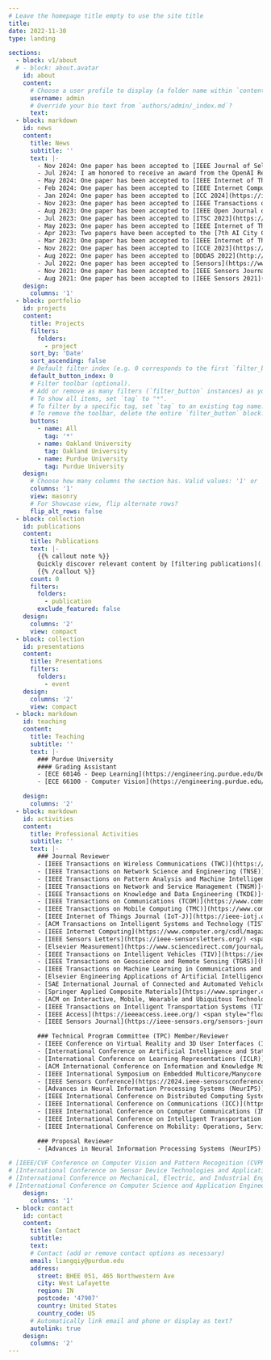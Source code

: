 ```yaml
---
# Leave the homepage title empty to use the site title
title:
date: 2022-11-30
type: landing

sections:
  - block: v1/about
  # - block: about.avatar
    id: about
    content:
      # Choose a user profile to display (a folder name within `content/authors/`)
      username: admin
      # Override your bio text from `authors/admin/_index.md`?
      text:
  - block: markdown
    id: news
    content:
      title: News
      subtitle: ''
      text: |-
        - Nov 2024: One paper has been accepted to [IEEE Journal of Selected Areas in Sensors](https://ieee-jsas.org/).
        - Jul 2024: I am honored to receive an award from the OpenAI Researcher Access Program.
        - May 2024: One paper has been accepted to [IEEE Internet of Things Journal](https://ieee-iotj.org/).
        - Feb 2024: One paper has been accepted to [IEEE Internet Computing](https://www.computer.org/csdl/magazine/ic).
        - Jan 2024: One paper has been accepted to [ICC 2024](https://icc2024.ieee-icc.org/). One abstract has been accepted to [NAML 2024](https://sites.google.com/go.spawar.navy.mil/naml/).
        - Nov 2023: One paper has been accepted to [IEEE Transactions on Intelligent Vehicles](https://ieee-itss.org/pub/t-iv/).
        - Aug 2023: One paper has been accepted to [IEEE Open Journal of Instrumentation and Measurement](https://ieee-ims.org/publication/ieee-ojim/about).
        - Jul 2023: One paper has been accepted to [ITSC 2023](https://2023.ieee-itsc.org/).
        - May 2023: One paper has been accepted to [IEEE Internet of Things Journal](https://ieee-iotj.org/).
        - Apr 2023: Two papers have been accepted to the [7th AI City Challenge Workshop at CVPR 2023](https://www.aicitychallenge.org/). I am honored to have been invited as a speaker at [IV 2023 IoT in ITS Workshop](https://iot-in-its.github.io/iv2023) to present my work in federated learning.
        - Mar 2023: One paper has been accepted to [IEEE Internet of Things Journal](https://ieee-iotj.org/).
        - Nov 2022: One paper has been accepted to [ICCE 2023](https://icce.org/2023/).
        - Aug 2022: One paper has been accepted to [DDDAS 2022](http://1dddas.org/dddas2022). Our paper has been selected as an [issue cover](https://www.mdpi.com/1424-8220/22/15).
        - Jul 2022: One paper has been accepted to [Sensors](https://www.mdpi.com/journal/sensors).
        - Nov 2021: One paper has been accepted to [IEEE Sensors Journal](https://ieee-sensors.org/sensors-journal/).
        - Aug 2021: One paper has been accepted to [IEEE Sensors 2021](https://2021.ieee-sensorsconference.org/).
    design:
      columns: '1'
  - block: portfolio
    id: projects
    content:
      title: Projects
      filters:
        folders:
          - project
      sort_by: 'Date'
      sort_ascending: false
      # Default filter index (e.g. 0 corresponds to the first `filter_button` instance below).
      default_button_index: 0
      # Filter toolbar (optional).
      # Add or remove as many filters (`filter_button` instances) as you like.
      # To show all items, set `tag` to "*".
      # To filter by a specific tag, set `tag` to an existing tag name.
      # To remove the toolbar, delete the entire `filter_button` block.
      buttons:
        - name: All
          tag: '*'
        - name: Oakland University
          tag: Oakland University
        - name: Purdue University
          tag: Purdue University
    design:
      # Choose how many columns the section has. Valid values: '1' or '2'.
      columns: '1'
      view: masonry
      # For Showcase view, flip alternate rows?
      flip_alt_rows: false
  - block: collection
    id: publications
    content:
      title: Publications
      text: |-
        {{% callout note %}}
        Quickly discover relevant content by [filtering publications](./publication/).
        {{% /callout %}}
      count: 0
      filters:
        folders:
          - publication
        exclude_featured: false
    design:
      columns: '2'
      view: compact
  - block: collection
    id: presentations
    content:
      title: Presentations
      filters:
        folders:
          - event
    design:
      columns: '2'
      view: compact
  - block: markdown
    id: teaching
    content:
      title: Teaching
      subtitle: ''
      text: |-
        ### Purdue University
        #### Grading Assistant
        - [ECE 60146 - Deep Learning](https://engineering.purdue.edu/DeepLearn/) <span style="float: right;">Spring 2023</span>
        - [ECE 66100 - Computer Vision](https://engineering.purdue.edu/kak/computervision/) <span style="float: right;">Fall 2022</span>

    design:
      columns: '2'
  - block: markdown
    id: activities
    content:
      title: Professional Activities
      subtitle: ''
      text: |-
        ### Journal Reviewer
        - [IEEE Transactions on Wireless Communications (TWC)](https://www.comsoc.org/publications/journals/ieee-twc) <span style="float: right;">_2024 – Present_</span>
        - [IEEE Transactions on Network Science and Engineering (TNSE)](https://www.comsoc.org/publications/journals/ieee-tnse) <span style="float: right;">_2024 – Present_</span>
        - [IEEE Transactions on Pattern Analysis and Machine Intelligence (TPAMI)](https://www.computer.org/csdl/journal/tp) <span style="float: right;">_2024 – Present_</span>
        - [IEEE Transactions on Network and Service Management (TNSM)](https://www.comsoc.org/publications/journals/ieee-tnsm) <span style="float: right;">_2024 – Present_</span>
        - [IEEE Transactions on Knowledge and Data Engineering (TKDE)](https://www.computer.org/csdl/journal/tk) <span style="float: right;">_2024 – Present_</span>
        - [IEEE Transactions on Communications (TCOM)](https://www.comsoc.org/publications/journals/ieee-tcom) <span style="float: right;">_2024 – Present_</span>
        - [IEEE Transactions on Mobile Computing (TMC)](https://www.computer.org/csdl/journal/tm) <span style="float: right;">_2024 – Present_</span>
        - [IEEE Internet of Things Journal (IoT-J)](https://ieee-iotj.org/) <span style="float: right;">_2022 – Present_</span>
        - [ACM Transactions on Intelligent Systems and Technology (TIST)](https://dl.acm.org/journal/tist) <span style="float: right;">_2024_</span>
        - [IEEE Internet Computing](https://www.computer.org/csdl/magazine/ic) <span style="float: right;">_2024_</span>
        - [IEEE Sensors Letters](https://ieee-sensorsletters.org/) <span style="float: right;">_2024_</span>
        - [Elsevier Measurement](https://www.sciencedirect.com/journal/measurement) <span style="float: right;">_2024_</span>
        - [IEEE Transactions on Intelligent Vehicles (TIV)](https://ieee-itss.org/pub/t-iv/) <span style="float: right;">_2022 – 2024_</span>
        - [IEEE Transactions on Geoscience and Remote Sensing (TGRS)](https://www.grss-ieee.org/publications/transactions-on-geoscience-remote-sensing/) <span style="float: right;">_2024_</span>
        - [IEEE Transactions on Machine Learning in Communications and Networking (TMLCN)](https://www.comsoc.org/publications/journals/ieee-tmlcn) <span style="float: right;">_2024_</span>
        - [Elsevier Engineering Applications of Artificial Intelligence (EAAI)](https://www.sciencedirect.com/journal/engineering-applications-of-artificial-intelligence) <span style="float: right;">_2024_</span>
        - [SAE International Journal of Connected and Automated Vehicles](https://www.sae.org/publications/collections/content/E-JOURNAL-12/) <span style="float: right;">_2024_</span>
        - [Springer Applied Composite Materials](https://www.springer.com/journal/10443) <span style="float: right;">_2023_</span>
        - [ACM on Interactive, Mobile, Wearable and Ubiquitous Technologies (IMWUT)](https://dl.acm.org/journal/imwut) <span style="float: right;">_2023_</span>
        - [IEEE Transactions on Intelligent Transportation Systems (TITS)](https://ieee-itss.org/pub/t-its/) <span style="float: right;">_2023_</span>
        - [IEEE Access](https://ieeeaccess.ieee.org/) <span style="float: right;">_2023_</span>
        - [IEEE Sensors Journal](https://ieee-sensors.org/sensors-journal/) <span style="float: right;">_2023_</span>

        ### Technical Program Committee (TPC) Member/Reviewer
        - [IEEE Conference on Virtual Reality and 3D User Interfaces (IEEE VR)](https://ieeevr.org/2025/) <span style="float: right;">_2025_</span>
        - [International Conference on Artificial Intelligence and Statistics (AISTATS)](https://aistats.org/aistats2025/) <span style="float: right;">_2025_</span>
        - [International Conference on Learning Representations (ICLR)](https://iclr.cc/Conferences/2025) <span style="float: right;">_2025_</span>
        - [ACM International Conference on Information and Knowledge Management (CIKM)](https://cikm2024.org/) <span style="float: right;">_2024_</span>
        - [IEEE International Symposium on Embedded Multicore/Manycore SoCs (MCSoC)](https://www.mcsoc-forum.org/) <span style="float: right;">_2024_</span>
        - [IEEE Sensors Conference](https://2024.ieee-sensorsconference.org/) <span style="float: right;">_2023, 2024_</span>
        - [Advances in Neural Information Processing Systems (NeurIPS)](https://neurips.cc/) <span style="float: right;">_2024_</span>
        - [IEEE International Conference on Distributed Computing Systems (ICDCS)](https://icdcs2024.icdcs.org/) <span style="float: right;">_2024_</span>
        - [IEEE International Conference on Communications (ICC)](https://icc2024.ieee-icc.org/) <span style="float: right;">_2024_</span>
        - [IEEE International Conference on Computer Communications (INFOCOM)](https://infocom2024.ieee-infocom.org/) <span style="float: right;">_2024_</span>
        - [IEEE International Conference on Intelligent Transportation Systems (ITSC)](https://2023.ieee-itsc.org/) <span style="float: right;">_2023_</span>
        - [IEEE International Conference on Mobility: Operations, Services, and Technologies (MOST)](https://ieeemobility.org/MOST2023/) <span style="float: right;">_2023_</span>

        ### Proposal Reviewer
        - [Advances in Neural Information Processing Systems (NeurIPS) Workshop Proposals](https://neurips.cc/Conferences/2024/CallForWorkshops) <span style="float: right;">_2024_</span>

# [IEEE/CVF Conference on Computer Vision and Pattern Recognition (CVPR) AI4CC Workshop](https://ai4cc.net/) <span style="float: right;">_2024_</span>
# [International Conference on Sensor Device Technologies and Applications](https://www.iaria.org/conferences2024/SENSORDEVICES24.html) <span style="float: right;">_2023, 2024_</span>
# [International Conference on Mechanical, Electric, and Industrial Engineering (MEIE)](http://www.icmeie.com/) <span style="float: right;">_2023_</span>
# [International Conference on Computer Science and Application Engineering (CSAE)](https://dl.acm.org/conference/csae) <span style="float: right;">_2022_</span>    
    design:
      columns: '1'
  - block: contact
    id: contact
    content:
      title: Contact
      subtitle:
      text: 
      # Contact (add or remove contact options as necessary)
      email: liangqiy@purdue.edu
      address:
        street: BHEE 051, 465 Northwestern Ave
        city: West Lafayette
        region: IN
        postcode: '47907'
        country: United States
        country_code: US
      # Automatically link email and phone or display as text?
      autolink: true
    design:
      columns: '2'
---
```

